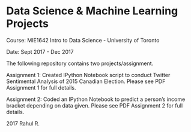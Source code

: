 # Data Science & Machine Learning Projects
Course: MIE1642 Intro to Data Science - University of Toronto

Date: Sept 2017 - Dec 2017

The following repository contains two projects/assignment.

Assignment 1: Created IPython Notebook script to conduct Twitter Sentimental Analysis of 2015 Canadian Election. Please see PDF Assignment 1 for full details.

Assignment 2: Coded an IPython Notebook to predict a person’s income bracket depending on data given. Please see PDF Assignment 2 for full details.

2017
Rahul R.
